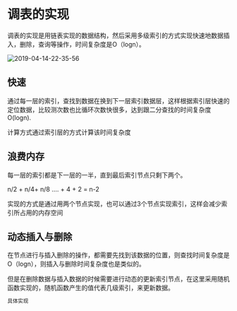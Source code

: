# 调表的实现

调表的实现是用链表实现的数据结构，然后采用多级索引的方式实现快速地数据插入，删除，查询等操作，时间复杂度是O（logn）。

![2019-04-14-22-35-56](http://jikelearn.cn/2019-04-14-22-35-56.png)

## 快速

通过每一层的索引，查找到数据在换到下一层索引数据层，这样根据索引层快速的定位数据，比较测次数也比循环次数快很多，达到跟二分查找的时间复杂度O(logn).

计算方式通过索引层的方式计算该时间复杂度

## 浪费内存

每一层的索引都是下一层的一半，直到最后索引节点只剩下两个。

n/2 + n/4+ n/8 .... + 4 + 2 = n-2

实现的方式是通过用两个节点实现，也可以通过3个节点实现索引，这样会减少索引所占用的内存空间

## 动态插入与删除

在节点进行与插入删除的操作，都需要先找到该数据的位置，则查找时间复杂度是O（logn），则插入与删除时间复杂度也是类似的。

但是在删除数据与插入数据的时候需要进行动态的更新索引节点，在这里采用随机函数实现的，随机函数产生的值代表几级索引，来更新数据。

```Java
具体实现
```